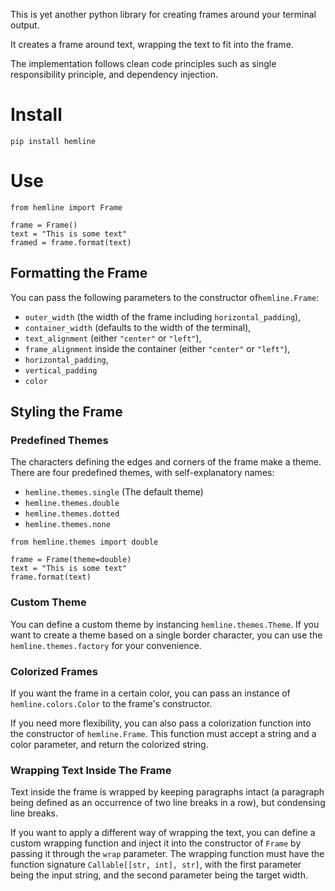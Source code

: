 This is yet another python library for creating frames around your terminal
output.

It creates a frame around text, wrapping the text to fit into the frame.

The implementation follows clean code principles such as single responsibility
principle, and dependency injection.


# Install

    pip install hemline


# Use

```python3
from hemline import Frame

frame = Frame()
text = "This is some text"
framed = frame.format(text)
```

## Formatting the Frame

You can pass the following parameters to the constructor
of`hemline.Frame`:

+ `outer_width` (the width of the frame including `horizontal_padding`),
+ `container_width` (defaults to the width of the terminal),
+ `text_alignment` (either `"center"` or `"left"`),
+ `frame_alignment` inside the container (either `"center"` or `"left"`),
+ `horizontal_padding`,
+ `vertical_padding`
+ `color`


## Styling the Frame

### Predefined Themes

The characters defining the edges and corners of the frame make a theme. There
are four predefined themes, with self-explanatory names:

+ `hemline.themes.single`  (The default theme)
+ `hemline.themes.double`
+ `hemline.themes.dotted`
+ `hemline.themes.none`

```python3
from hemline.themes import double

frame = Frame(theme=double)
text = "This is some text"
frame.format(text)
```

### Custom Theme

You can define a custom theme by instancing `hemline.themes.Theme`. If
you want to create a theme based on a single border character, you can use the
`hemline.themes.factory` for your convenience.

### Colorized Frames

If you want the frame in a certain color, you can pass an instance of
`hemline.colors.Color` to the frame's constructor.

If you need more flexibility, you can also pass a colorization function into the
constructor of `hemline.Frame`.  This function must accept a string and a
color parameter, and return the colorized string.

### Wrapping Text Inside The Frame

Text inside the frame is wrapped by keeping paragraphs intact (a paragraph being
defined as an occurrence of two line breaks in a row), but condensing line
breaks.

If you want to apply a different way of wrapping the text, you can define a
custom wrapping function and inject it into the constructor of `Frame` by
passing it through the `wrap` parameter. The wrapping function must have the
function signature `Callable[[str, int], str]`, with the first parameter being
the input string, and the second parameter being the target width.
